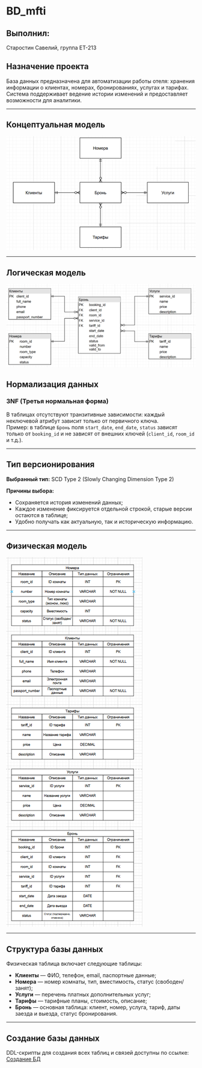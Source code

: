 # BD_mfti

## Выполнил:
Старостин Савелий, группа ЕТ-213

## Назначение проекта
База данных предназначена для автоматизации работы отеля: хранения информации о клиентах, номерах, бронированиях, услугах и тарифах. Система поддерживает ведение истории изменений и предоставляет возможности для аналитики.

---

## Концептуальная модель
![Концептуальная модель](https://github.com/Bebrono/BD_mfti/blob/3aa43bc03dbd66bf429fbc9f43d66b027a4bdcf8/%D0%BA%D0%BE%D0%BD%D1%86%D0%B5%D0%BF%D1%82%D1%83%D0%B0%D0%BB%D1%8C%D0%BD%D0%B0%D1%8F%20%D0%BC%D0%BE%D0%B4%D0%B5%D0%BB%D1%8C.png)

---

## Логическая модель
![Логическая модель](https://github.com/Bebrono/BD_mfti/blob/209ac1fd7060753ec80754036ad04ec5f1f802d6/%D0%9B%D0%BE%D0%B3%D0%B8%D1%87%D0%B5%D1%81%D0%BA%D0%B0%D1%8F%20%D0%BC%D0%BE%D0%B4%D0%B5%D0%BB%D1%8C.png)

## Нормализация данных
### 3NF (Третья нормальная форма)
В таблицах отсутствуют транзитивные зависимости: каждый неключевой атрибут зависит только от первичного ключа.  
Пример: в таблице `Бронь` поля `start_date`, `end_date`, `status` зависят только от `booking_id` и не зависят от внешних ключей (`client_id`, `room_id` и т.д.).

---


## Тип версионирования
**Выбранный тип:** SCD Type 2 (Slowly Changing Dimension Type 2)

**Причины выбора:**
- Сохраняется история изменений данных;
- Каждое изменение фиксируется отдельной строкой, старые версии остаются в таблице;
- Удобно получать как актуальную, так и историческую информацию.

---

## Физическая модель
![Физическая модель](https://github.com/Bebrono/BD_mfti/blob/a6b2a0d2fd0e3c6601ca0edc1cef5f43c1be0a86/%D1%84%D0%B8%D0%B7%D0%B8%D1%87%D0%B5%D1%81%D0%BA%D0%B0%D1%8F%20%D0%BC%D0%BE%D0%B4%D0%B5%D0%BB%D1%8C.png)

---

## Структура базы данных

Физическая таблица включает следующие таблицы:

- **Клиенты** — ФИО, телефон, email, паспортные данные;
- **Номера** — номер комнаты, тип, вместимость, статус (свободен/занят);
- **Услуги** — перечень платных дополнительных услуг;
- **Тарифы** — тарифные планы, стоимость, описание;
- **Бронь** — основная таблица: клиент, номер, услуга, тариф, даты заезда и выезда, статус бронирования.


---

## Создание базы данных
DDL-скрипты для создания всех таблиц и связей доступны по ссылке:  
[Создание БД](https://github.com/Bebrono/BD_mfti/tree/d1a352e629680ef685cca561d2b6a17f90036b9b/%D0%A1%D0%BE%D0%B7%D0%B4%D0%B0%D0%BD%D0%B8%D0%B5%20%D0%91%D0%94)
